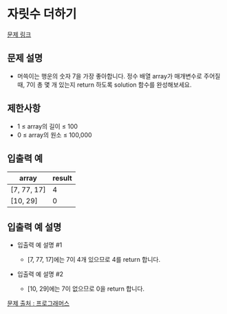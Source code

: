 # 자릿수 더하기

[문제 링크](https://school.programmers.co.kr/learn/courses/30/lessons/120912)

## 문제 설명

- 머쓱이는 행운의 숫자 7을 가장 좋아합니다. 정수 배열 array가 매개변수로 주어질 때, 7이 총 몇 개 있는지 return 하도록 solution 함수를 완성해보세요.

## 제한사항

- 1 ≤ array의 길이 ≤ 100
- 0 ≤ array의 원소 ≤ 100,000

## 입출력 예

| array       | result |
| ----------- | ------ |
| [7, 77, 17] | 4      |
| [10, 29]    | 0      |

## 입출력 예 설명

- 입출력 예 설명 #1

  - [7, 77, 17]에는 7이 4개 있으므로 4를 return 합니다.

- 입출력 예 설명 #2
  - [10, 29]에는 7이 없으므로 0을 return 합니다.

[문제 출처 : 프로그래머스](https://school.programmers.co.kr/learn/challenges?order=acceptance_desc&levels=0)

